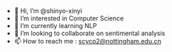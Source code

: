 - 👋 Hi, I’m @shinyo-xinyi
- 👀 I’m interested in Computer Science
- 🌱 I’m currently learning NLP
- 💞️ I’m looking to collaborate on sentimental analysis
- 📫 How to reach me : scycp2@nottingham.edu.cn

<!---
shinyo-xinyi/shinyo-xinyi is a ✨ special ✨ repository because its `README.md` (this file) appears on your GitHub profile.
You can click the Preview link to take a look at your changes.
--->
